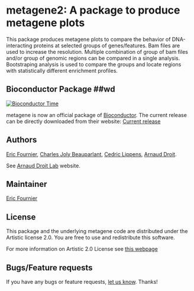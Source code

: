 
metagene2: A package to produce metagene plots
========================================================

This package produces metagene plots to compare the behavior of DNA-interacting proteins at selected groups of genes/features. Bam files are used to increase the resolution. Multiple combination of group of bam files and/or group of genomic regions can be compared in a single analysis. Bootstraping analysis is used to compare the groups and locate regions with statistically different enrichment profiles.

## Bioconductor Package ##wd

[![Bioconductor Time](http://bioconductor.org/shields/years-in-bioc/metagene.svg)](http://bioconductor.org/packages/release/bioc/html/metagene.html "Bioconductor status")

metagene is now an official package of [Bioconductor](http://bioconductor.org/). The current release can be directly downloaded from their website:
[Current release](http://www.bioconductor.org/packages/release/bioc/html/metagene2.html)


## Authors ##

[Eric Fournier](fournier.eric.2@crchudequebec.ulaval.ca), 
[Charles Joly Beauparlant](http://ca.linkedin.com/pub/charles-joly-beauparlant/89/491/3b3),
[Cedric Lippens](lippens.cedric@protonmail),
[Arnaud Droit](http://ca.linkedin.com/in/drarnaud).

See
[Arnaud Droit Lab](http://bioinformatique.ulaval.ca/home/ "Arnaud Droit Lab")
website.

## Maintainer ##

[Eric Fournier](fournier.eric.2@crchudequebec.ulaval.ca)

## License ##

This package and the underlying metagene code are distributed under the
Artistic license 2.0. You are free to use and redistribute this software.

For more information on Artistic 2.0 License see
[this webpage](http://opensource.org/licenses/Artistic-2.0)

## Bugs/Feature requests ##

If you have any bugs or feature requests,
[let us know](https://github.com/ArnaudDroitLab/metagene2/issues). Thanks!
